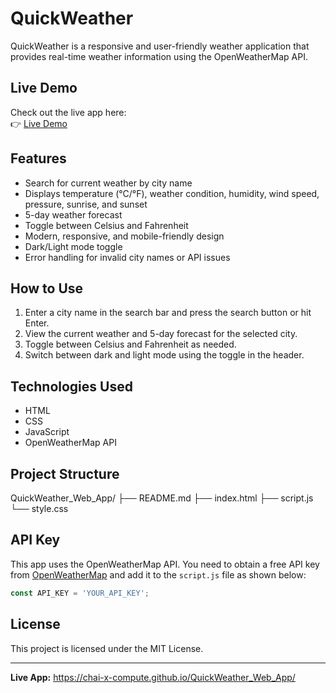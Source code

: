 # QuickWeather

QuickWeather is a responsive and user-friendly weather application that provides real-time weather information using the OpenWeatherMap API.

## Live Demo

Check out the live app here:  
👉 [Live Demo](https://chai-x-compute.github.io/QuickWeather_Web_App/)

## Features

- Search for current weather by city name
- Displays temperature (°C/°F), weather condition, humidity, wind speed, pressure, sunrise, and sunset
- 5-day weather forecast
- Toggle between Celsius and Fahrenheit
- Modern, responsive, and mobile-friendly design
- Dark/Light mode toggle
- Error handling for invalid city names or API issues

## How to Use

1. Enter a city name in the search bar and press the search button or hit Enter.
2. View the current weather and 5-day forecast for the selected city.
3. Toggle between Celsius and Fahrenheit as needed.
4. Switch between dark and light mode using the toggle in the header.

## Technologies Used

- HTML
- CSS
- JavaScript
- OpenWeatherMap API

## Project Structure

QuickWeather_Web_App/
├── README.md
├── index.html
├── script.js
└── style.css         


## API Key

This app uses the OpenWeatherMap API. You need to obtain a free API key from [OpenWeatherMap](https://openweathermap.org/) and add it to the `script.js` file as shown below:

```js
const API_KEY = 'YOUR_API_KEY';
```

## License

This project is licensed under the MIT License.

---

**Live App:** https://chai-x-compute.github.io/QuickWeather_Web_App/
